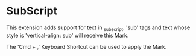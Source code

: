 # SubScript

This extension adds support for text in <sub>subscript</sub>. 'sub' tags
and text whose style is 'vertical-align: sub' will receive this Mark.

The 'Cmd + ,' Keyboard Shortcut can be used to apply the Mark.
